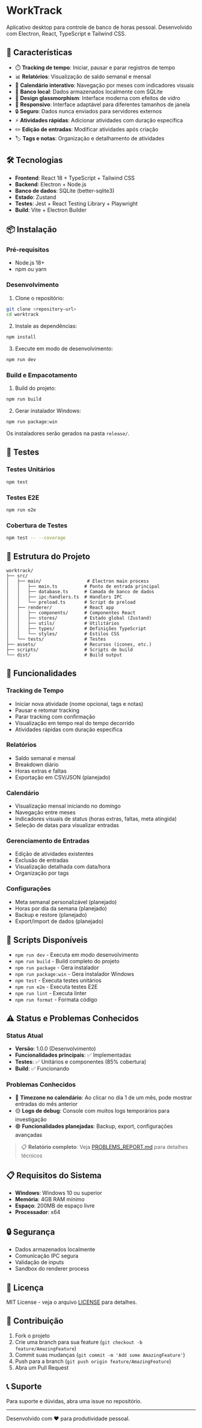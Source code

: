 # WorkTrack

Aplicativo desktop para controle de banco de horas pessoal. Desenvolvido com Electron, React, TypeScript e Tailwind CSS.

## 🚀 Características

- ⏱️ **Tracking de tempo**: Iniciar, pausar e parar registros de tempo
- 📊 **Relatórios**: Visualização de saldo semanal e mensal
- 📅 **Calendário interativo**: Navegação por meses com indicadores visuais
- 💾 **Banco local**: Dados armazenados localmente com SQLite
- 🎨 **Design glassmorphism**: Interface moderna com efeitos de vidro
- 📱 **Responsivo**: Interface adaptável para diferentes tamanhos de janela
- 🔒 **Seguro**: Dados nunca enviados para servidores externos
- ⚡ **Atividades rápidas**: Adicionar atividades com duração específica
- ✏️ **Edição de entradas**: Modificar atividades após criação
- 🏷️ **Tags e notas**: Organização e detalhamento de atividades

## 🛠️ Tecnologias

- **Frontend**: React 18 + TypeScript + Tailwind CSS
- **Backend**: Electron + Node.js
- **Banco de dados**: SQLite (better-sqlite3)
- **Estado**: Zustand
- **Testes**: Jest + React Testing Library + Playwright
- **Build**: Vite + Electron Builder

## 📦 Instalação

### Pré-requisitos

- Node.js 18+ 
- npm ou yarn

### Desenvolvimento

1. Clone o repositório:
```bash
git clone <repository-url>
cd worktrack
```

2. Instale as dependências:
```bash
npm install
```

3. Execute em modo de desenvolvimento:
```bash
npm run dev
```

### Build e Empacotamento

1. Build do projeto:
```bash
npm run build
```

2. Gerar instalador Windows:
```bash
npm run package:win
```

Os instaladores serão gerados na pasta `release/`.

## 🧪 Testes

### Testes Unitários
```bash
npm test
```

### Testes E2E
```bash
npm run e2e
```

### Cobertura de Testes
```bash
npm test -- --coverage
```

## 📁 Estrutura do Projeto

```
worktrack/
├── src/
│   ├── main/                 # Electron main process
│   │   ├── main.ts          # Ponto de entrada principal
│   │   ├── database.ts      # Camada de banco de dados
│   │   ├── ipc-handlers.ts  # Handlers IPC
│   │   └── preload.ts       # Script de preload
│   ├── renderer/            # React app
│   │   ├── components/      # Componentes React
│   │   ├── stores/          # Estado global (Zustand)
│   │   ├── utils/           # Utilitários
│   │   ├── types/           # Definições TypeScript
│   │   └── styles/          # Estilos CSS
│   └── tests/               # Testes
├── assets/                  # Recursos (ícones, etc.)
├── scripts/                 # Scripts de build
└── dist/                    # Build output
```

## 🎯 Funcionalidades

### Tracking de Tempo
- Iniciar nova atividade (nome opcional, tags e notas)
- Pausar e retomar tracking
- Parar tracking com confirmação
- Visualização em tempo real do tempo decorrido
- Atividades rápidas com duração específica

### Relatórios
- Saldo semanal e mensal
- Breakdown diário
- Horas extras e faltas
- Exportação em CSV/JSON (planejado)

### Calendário
- Visualização mensal iniciando no domingo
- Navegação entre meses
- Indicadores visuais de status (horas extras, faltas, meta atingida)
- Seleção de datas para visualizar entradas

### Gerenciamento de Entradas
- Edição de atividades existentes
- Exclusão de entradas
- Visualização detalhada com data/hora
- Organização por tags

### Configurações
- Meta semanal personalizável (planejado)
- Horas por dia da semana (planejado)
- Backup e restore (planejado)
- Export/import de dados (planejado)

## 🔧 Scripts Disponíveis

- `npm run dev` - Executa em modo desenvolvimento
- `npm run build` - Build completo do projeto
- `npm run package` - Gera instalador
- `npm run package:win` - Gera instalador Windows
- `npm test` - Executa testes unitários
- `npm run e2e` - Executa testes E2E
- `npm run lint` - Executa linter
- `npm run format` - Formata código

## ⚠️ Status e Problemas Conhecidos

### Status Atual
- **Versão**: 1.0.0 (Desenvolvimento)
- **Funcionalidades principais**: ✅ Implementadas
- **Testes**: ✅ Unitários e componentes (85% cobertura)
- **Build**: ✅ Funcionando

### Problemas Conhecidos
- 🔴 **Timezone no calendário**: Ao clicar no dia 1 de um mês, pode mostrar entradas do mês anterior
- 🟡 **Logs de debug**: Console com muitos logs temporários para investigação
- 🟢 **Funcionalidades planejadas**: Backup, export, configurações avançadas

> 📋 **Relatório completo**: Veja [PROBLEMS_REPORT.md](PROBLEMS_REPORT.md) para detalhes técnicos

## 📋 Requisitos do Sistema

- **Windows**: Windows 10 ou superior
- **Memória**: 4GB RAM mínimo
- **Espaço**: 200MB de espaço livre
- **Processador**: x64

## 🔒 Segurança

- Dados armazenados localmente
- Comunicação IPC segura
- Validação de inputs
- Sandbox do renderer process

## 📄 Licença

MIT License - veja o arquivo [LICENSE](LICENSE) para detalhes.

## 🤝 Contribuição

1. Fork o projeto
2. Crie uma branch para sua feature (`git checkout -b feature/AmazingFeature`)
3. Commit suas mudanças (`git commit -m 'Add some AmazingFeature'`)
4. Push para a branch (`git push origin feature/AmazingFeature`)
5. Abra um Pull Request

## 📞 Suporte

Para suporte e dúvidas, abra uma issue no repositório.

---

Desenvolvido com ❤️ para produtividade pessoal.